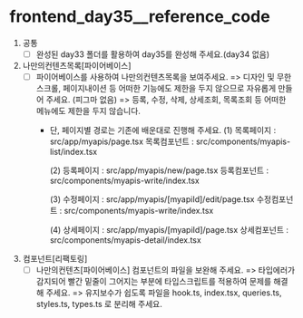# frontend_day35__reference_code
1. 공통
    - [ ]  완성된 day33 폴더를 활용하여 day35를 완성해 주세요.(day34 없음)
2. 나만의컨텐츠목록[파이어베이스]
    - [ ]  파이어베이스를 사용하여 나만의컨텐츠목록을 보여주세요.
    => 디자인 및 무한스크롤, 페이지내이션 등 어떠한 기능에도 제한을 두지 않으므로 자유롭게 만들어 주세요. (피그마 없음)
    => 등록, 수정, 삭제, 상세조회, 목록조회 등 어떠한 메뉴에도 제한을 두지 않습니다.
        - 단, 페이지별 경로는 기존에 배운대로 진행해 주세요.
        (1) 목록페이지 : src/app/myapis/page.tsx
        목록컴포넌트 : src/components/myapis-list/index.tsx
            
            (2) 등록페이지  : src/app/myapis/new/page.tsx
            등록컴포넌트 : src/components/myapis-write/index.tsx
            
            (3) 수정페이지  : src/app/myapis/[myapiId]/edit/page.tsx
            수정컴포넌트 : src/components/myapis-write/index.tsx
            
            (4) 상세페이지  : src/app/myapis/[myapiId]/page.tsx
            상세컴포넌트 : src/components/myapis-detail/index.tsx
            
3. 컴포넌트[리팩토링]
    - [ ]  나만의컨텐츠[파이어베이스] 컴포넌트의 파일을 보완해 주세요.
    => 타입에러가 감지되어 빨간 밑줄이 그어지는 부분에 타입스크립트를 적용하여 문제를 해결해 주세요.
    => 유지보수가 쉽도록 파일을 hook.ts, index.tsx, queries.ts, styles.ts, types.ts 로 분리해 주세요.
